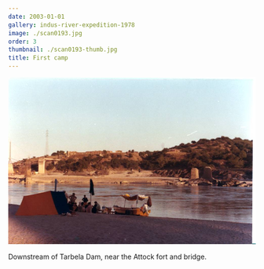 ```yaml
---
date: 2003-01-01
gallery: indus-river-expedition-1978
image: ./scan0193.jpg
order: 3
thumbnail: ./scan0193-thumb.jpg
title: First camp
---
```


![First camp](./scan0193.jpg)

Downstream of Tarbela Dam, near the Attock fort and bridge.